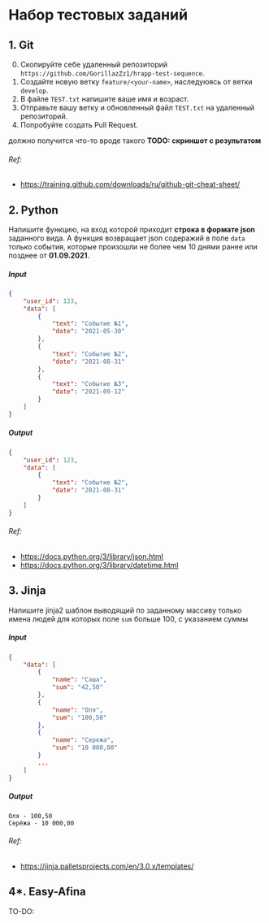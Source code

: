 # Набор тестовых заданий

## 1. Git
0. Скопируйте себе удаленный репозиторий `https://github.com/GorillazZz1/hrapp-test-sequence`.
1. Создайте новую ветку `feature/<your-name>`, наследуюясь от ветки `develop`.
2. В файле `TEST.txt` напишите ваше имя и возраст.
3. Отправьте вашу ветку и обновленный файл `TEST.txt` на удаленный репозиторий.
4. Попробуйте создать Pull Request.

должно получится что-то вроде такого **TODO: скриншот с результатом**
###### Ref:
- https://training.github.com/downloads/ru/github-git-cheat-sheet/


## 2. Python
Напишите функцию, на вход которой приходит **строка в формате json** заданного вида.
А функция возвращает json содеражий в поле `data` только события, которые произошли не более чем 10 днями ранее или позднее от **01.09.2021**.
##### Input
```json
{
    "user_id": 123,
    "data": [
        {
            "text": "Событие №1",
            "date": "2021-05-30"
        },
        {
            "text": "Событие №2",
            "date": "2021-08-31"
        },
        {
            "text": "Событие №3",
            "date": "2021-09-12"
        }
    ]
}
```
##### Output
```json
{
    "user_id": 123,
    "data": [
        {
            "text": "Событие №2",
            "date": "2021-08-31"
        }
    ]
}
```
###### Ref:
- https://docs.python.org/3/library/json.html
- https://docs.python.org/3/library/datetime.html


## 3. Jinja
Напишите jinja2 шаблон выводящий по заданному массиву только имена людей для которых поле `sum` больше 100, с указанием суммы
##### Input
```json
{
    "data": [
        {
            "name": "Саша",
            "sum": "42,50"
        },
        {
            "name": "Оля",
            "sum": "100,50"
        },
        {
            "name": "Сережа",
            "sum": "10 000,00"
        }
        ...
    ]
}
```
##### Output
```string
Оля - 100,50
Серёжа - 10 000,00
```
###### Ref:
- https://jinja.palletsprojects.com/en/3.0.x/templates/


## 4*. Easy-Afina

TO-DO:

